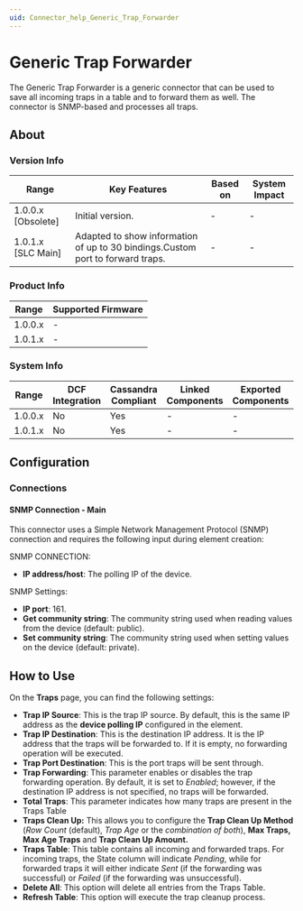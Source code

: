 ```yaml
---
uid: Connector_help_Generic_Trap_Forwarder
---
```


# Generic Trap Forwarder

The Generic Trap Forwarder is a generic connector that can be used to save all incoming traps in a table and to forward them as well. The connector is SNMP-based and processes all traps.

## About

### Version Info

| **Range**            | **Key Features**                                                               | **Based on** | **System Impact** |
|----------------------|--------------------------------------------------------------------------------|--------------|-------------------|
| 1.0.0.x \[Obsolete\] | Initial version.                                                               | \-           | \-                |
| 1.0.1.x \[SLC Main\] | Adapted to show information of up to 30 bindings.Custom port to forward traps. | \-           | \-                |

### Product Info

| **Range** | **Supported Firmware** |
|-----------|------------------------|
| 1.0.0.x   | \-                     |
| 1.0.1.x   | \-                     |

### System Info

| **Range** | **DCF Integration** | **Cassandra Compliant** | **Linked Components** | **Exported Components** |
|-----------|---------------------|-------------------------|-----------------------|-------------------------|
| 1.0.0.x   | No                  | Yes                     | \-                    | \-                      |
| 1.0.1.x   | No                  | Yes                     | \-                    | \-                      |

## Configuration

### Connections

#### SNMP Connection - Main

This connector uses a Simple Network Management Protocol (SNMP) connection and requires the following input during element creation:

SNMP CONNECTION:

- **IP address/host**: The polling IP of the device.

SNMP Settings:

- **IP port**: 161.
- **Get community string**: The community string used when reading values from the device (default: public).
- **Set community string**: The community string used when setting values on the device (default: private).

## How to Use

On the **Traps** page, you can find the following settings:

- **Trap IP Source**: This is the trap IP source. By default, this is the same IP address as the **device polling IP** configured in the element.
- **Trap IP Destination**: This is the destination IP address. It is the IP address that the traps will be forwarded to. If it is empty, no forwarding operation will be executed.
- **Trap Port Destination**: This is the port traps will be sent through.
- **Trap Forwarding**: This parameter enables or disables the trap forwarding operation. By default, it is set to *Enabled*; however, if the destination IP address is not specified, no traps will be forwarded.
- **Total Traps**: This parameter indicates how many traps are present in the Traps Table
- **Traps Clean Up:** This allows you to configure the **Trap Clean Up Method** (*Row Count* (default), *Trap Age* or the *combination of both*), **Max Traps, Max Age Traps** and **Trap Clean Up Amount.**
- **Traps Table**: This table contains all incoming and forwarded traps. For incoming traps, the State column will indicate *Pending*, while for forwarded traps it will either indicate *Sent* (if the forwarding was successful) or *Failed* (if the forwarding was unsuccessful).
- **Delete All**: This option will delete all entries from the Traps Table.
- **Refresh Table**: This option will execute the trap cleanup process.
